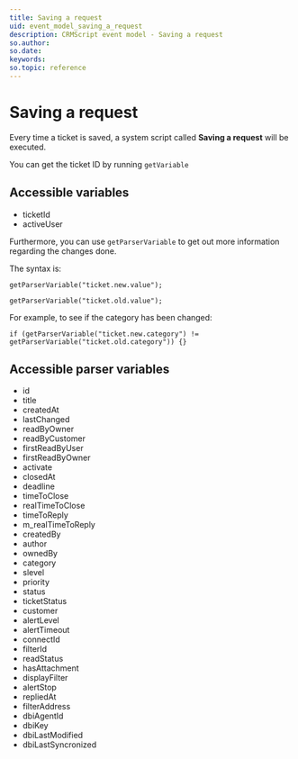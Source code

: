 ```yaml
---
title: Saving a request
uid: event_model_saving_a_request
description: CRMScript event model - Saving a request
so.author:
so.date:
keywords:
so.topic: reference
---
```


# Saving a request

Every time a ticket is saved, a system script called **Saving a request** will be executed.

You can get the ticket ID by running `getVariable`

## Accessible variables

* ticketId
* activeUser

Furthermore, you can use `getParserVariable` to get out more information regarding the changes done.

The syntax is:

```crmscript
getParserVariable("ticket.new.value");

getParserVariable("ticket.old.value");
```

For example, to see if the category has been changed:

```crmscript
if (getParserVariable("ticket.new.category") != getParserVariable("ticket.old.category")) {}
```

## Accessible parser variables

* id
* title
* createdAt
* lastChanged
* readByOwner
* readByCustomer
* firstReadByUser
* firstReadByOwner
* activate
* closedAt
* deadline
* timeToClose
* realTimeToClose
* timeToReply
* m_realTimeToReply
* createdBy
* author
* ownedBy
* category
* slevel
* priority
* status
* ticketStatus
* customer
* alertLevel
* alertTimeout
* connectId
* filterId
* readStatus
* hasAttachment
* displayFilter
* alertStop
* repliedAt
* filterAddress
* dbiAgentId
* dbiKey
* dbiLastModified
* dbiLastSyncronized
